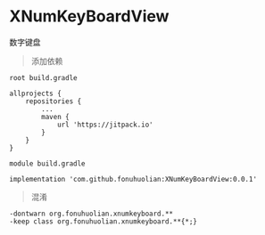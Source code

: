 # XNumKeyBoardView
数字键盘


> 添加依赖

`root build.gradle `
```
allprojects {
    repositories {
        ...
        maven {
            url 'https://jitpack.io'
        }
    }
}
```
`module build.gradle `
```
implementation 'com.github.fonuhuolian:XNumKeyBoardView:0.0.1'
```

> 混淆
```
-dontwarn org.fonuhuolian.xnumkeyboard.**
-keep class org.fonuhuolian.xnumkeyboard.**{*;}
```

